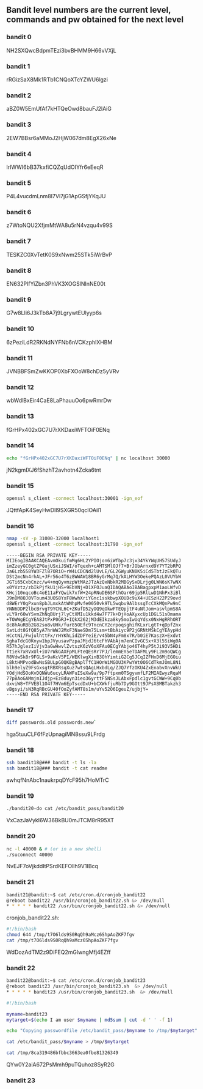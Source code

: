 ## Bandit level numbers are the current level, commands and pw obtained for the next level
### bandit 0
NH2SXQwcBdpmTEzi3bvBHMM9H66vVXjL

### bandit 1
rRGizSaX8Mk1RTb1CNQoXTcYZWU6lgzi

### bandit 2
aBZ0W5EmUfAf7kHTQeOwd8bauFJ2lAiG

### bandit 3
2EW7BBsr6aMMoJ2HjW067dm8EgX26xNe

### bandit 4
lrIWWI6bB37kxfiCQZqUdOIYfr6eEeqR

### bandit 5
P4L4vucdmLnm8I7Vl7jG1ApGSfjYKqJU

### bandit 6
z7WtoNQU2XfjmMtWA8u5rN4vzqu4v99S

### bandit 7
TESKZC0XvTetK0S9xNwm25STk5iWrBvP

### bandit 8
EN632PlfYiZbn3PhVK3XOGSlNInNE00t

### bandit 9
G7w8LIi6J3kTb8A7j9LgrywtEUlyyp6s

### bandit 10
6zPeziLdR2RKNdNYFNb6nVCKzphlXHBM

### bandit 11
JVNBBFSmZwKKOP0XbFXOoW8chDz5yVRv

### bandit 12
wbWdlBxEir4CaE8LaPhauuOo6pwRmrDw

### bandit 13
fGrHPx402xGC7U7rXKDaxiWFTOiF0ENq

### bandit 14
```sh
echo "fGrHPx402xGC7U7rXKDaxiWFTOiF0ENq" | nc localhost 30000
```
jN2kgmIXJ6fShzhT2avhotn4Zcka6tnt

### bandit 15
```sh
openssl s_client -connect localhost:30001 -ign_eof
```
JQttfApK4SeyHwDlI9SXGR50qclOAil1

### bandit 16
```sh
nmap -sV -p 31000-32000 localhost1
openssl s_client -connect localhost:31790 -ign_eof
```

```
-----BEGIN RSA PRIVATE KEY-----
MIIEogIBAAKCAQEAvmOkuifmMg6HL2YPIOjon6iWfbp7c3jx34YkYWqUH57SUdyJ
imZzeyGC0gtZPGujUSxiJSWI/oTqexh+cAMTSMlOJf7+BrJObArnxd9Y7YT2bRPQ
Ja6Lzb558YW3FZl87ORiO+rW4LCDCNd2lUvLE/GL2GWyuKN0K5iCd5TbtJzEkQTu
DSt2mcNn4rhAL+JFr56o4T6z8WWAW18BR6yGrMq7Q/kALHYW3OekePQAzL0VUYbW
JGTi65CxbCnzc/w4+mqQyvmzpWtMAzJTzAzQxNbkR2MBGySxDLrjg0LWN6sK7wNX
x0YVztz/zbIkPjfkU1jHS+9EbVNj+D1XFOJuaQIDAQABAoIBABagpxpM1aoLWfvD
KHcj10nqcoBc4oE11aFYQwik7xfW+24pRNuDE6SFthOar69jp5RlLwD1NhPx3iBl
J9nOM8OJ0VToum43UOS8YxF8WwhXriYGnc1sskbwpXOUDc9uX4+UESzH22P29ovd
d8WErY0gPxun8pbJLmxkAtWNhpMvfe0050vk9TL5wqbu9AlbssgTcCXkMQnPw9nC
YNN6DDP2lbcBrvgT9YCNL6C+ZKufD52yOQ9qOkwFTEQpjtF4uNtJom+asvlpmS8A
vLY9r60wYSvmZhNqBUrj7lyCtXMIu1kkd4w7F77k+DjHoAXyxcUp1DGL51sOmama
+TOWWgECgYEA8JtPxP0GRJ+IQkX262jM3dEIkza8ky5moIwUqYdsx0NxHgRRhORT
8c8hAuRBb2G82so8vUHk/fur85OEfc9TncnCY2crpoqsghifKLxrLgtT+qDpfZnx
SatLdt8GfQ85yA7hnWWJ2MxF3NaeSDm75Lsm+tBbAiyc9P2jGRNtMSkCgYEAypHd
HCctNi/FwjulhttFx/rHYKhLidZDFYeiE/v45bN4yFm8x7R/b0iE7KaszX+Exdvt
SghaTdcG0Knyw1bpJVyusavPzpaJMjdJ6tcFhVAbAjm7enCIvGCSx+X3l5SiWg0A
R57hJglezIiVjv3aGwHwvlZvtszK6zV6oXFAu0ECgYAbjo46T4hyP5tJi93V5HDi
Ttiek7xRVxUl+iU7rWkGAXFpMLFteQEsRr7PJ/lemmEY5eTDAFMLy9FL2m9oQWCg
R8VdwSk8r9FGLS+9aKcV5PI/WEKlwgXinB3OhYimtiG2Cg5JCqIZFHxD6MjEGOiu
L8ktHMPvodBwNsSBULpG0QKBgBAplTfC1HOnWiMGOU3KPwYWt0O6CdTkmJOmL8Ni
blh9elyZ9FsGxsgtRBXRsqXuz7wtsQAgLHxbdLq/ZJQ7YfzOKU4ZxEnabvXnvWkU
YOdjHdSOoKvDQNWu6ucyLRAWFuISeXw9a/9p7ftpxm0TSgyvmfLF2MIAEwyzRqaM
77pBAoGAMmjmIJdjp+Ez8duyn3ieo36yrttF5NSsJLAbxFpdlc1gvtGCWW+9Cq0b
dxviW8+TFVEBl1O4f7HVm6EpTscdDxU+bCXWkfjuRb7Dy9GOtt9JPsX8MBTakzh3
vBgsyi/sN3RqRBcGU40fOoZyfAMT8s1m/uYv52O6IgeuZ/ujbjY=
-----END RSA PRIVATE KEY-----
```

### bandit 17
```sh
diff passwords.old passwords.new`
```
hga5tuuCLF6fFzUpnagiMN8ssu9LFrdg

### bandit 18
```sh
ssh bandit18@### bandit -t ls -la
ssh bandit18@### bandit -t cat readme
```
awhqfNnAbc1naukrpqDYcF95h7HoMTrC

### bandit 19
```sh
./bandit20-do cat /etc/bandit_pass/bandit20
```
VxCazJaVykI6W36BkBU0mJTCM8rR95XT

### bandit 20
```sh
nc -l 40000 & # (or in a new shell)
./suconnect 40000
```
NvEJF7oVjkddltPSrdKEFOllh9V1IBcq

### bandit 21
```sh
bandit21@bandit:~$ cat /etc/cron.d/cronjob_bandit22
@reboot bandit22 /usr/bin/cronjob_bandit22.sh &> /dev/null
* * * * * bandit22 /usr/bin/cronjob_bandit22.sh &> /dev/null
```
cronjob_bandit22.sh:
```sh
#!/bin/bash
chmod 644 /tmp/t7O6lds9S0RqQh9aMcz6ShpAoZKF7fgv
cat /tmp/t7O6lds9S0RqQh9aMcz6ShpAoZKF7fgv
```
WdDozAdTM2z9DiFEQ2mGlwngMfj4EZff

### bandit 22
```sh
bandit22@bandit:~$ cat /etc/cron.d/cronjob_bandit23
@reboot bandit23 /usr/bin/cronjob_bandit23.sh  &> /dev/null
* * * * * bandit23 /usr/bin/cronjob_bandit23.sh  &> /dev/null
```

```sh
#!/bin/bash

myname=bandit23
mytarget=$(echo I am user $myname | md5sum | cut -d ' ' -f 1)

echo "Copying passwordfile /etc/bandit_pass/$myname to /tmp/$mytarget"

cat /etc/bandit_pass/$myname > /tmp/$mytarget
```

```sh
cat /tmp/8ca319486bfbbc3663ea0fbe81326349
```
QYw0Y2aiA672PsMmh9puTQuhoz8SyR2G

### bandit 23
